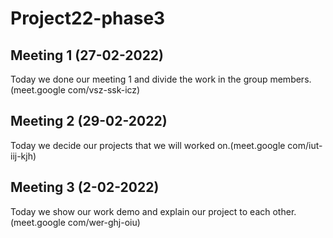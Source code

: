# Project22-phase3
## Meeting 1 (27-02-2022)
Today we done our meeting 1 and divide the work in the group members.(meet.google com/vsz-ssk-icz)
## Meeting 2 (29-02-2022)
Today we decide our projects that we will worked on.(meet.google com/iut-iij-kjh)
## Meeting 3 (2-02-2022)
Today we show our work demo and explain our project to each other.(meet.google com/wer-ghj-oiu)
